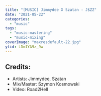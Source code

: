 ```yaml
---
title: "[MUSIC] Jimmydee X Szatan - J$ZZ"
date: "2021-05-22"
categories:
  - "music"
tags:
  - "music-mastering"
  - "music-mixing"
coverImage: "maxresdefault-22.jpg"
ytid: LDm1YA9z_9w
---
```

## Credits:

- Artists: Jimmydee, Szatan
- Mix/Master: Szymon Kosmowski
- Video: Road2Hell
